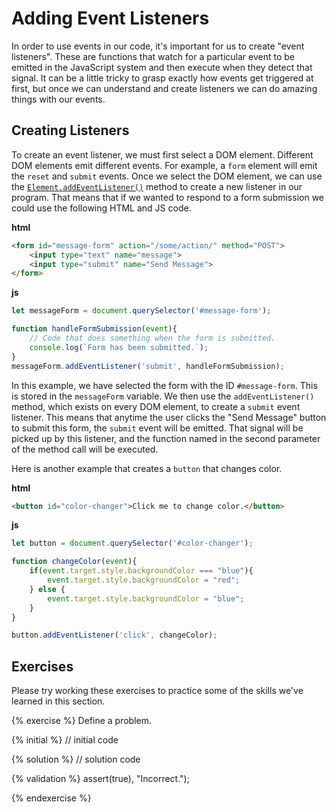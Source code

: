 # Adding Event Listeners
In order to use events in our code, it's important for us to create "event listeners". These are functions that watch for a particular event to be emitted in the JavaScript system and then execute when they detect that signal. It can be a little tricky to grasp exactly how events get triggered at first, but once we can understand and create listeners we can do amazing things with our events.

## Creating Listeners
To create an event listener, we must first select a DOM element. Different DOM elements emit different events. For example, a `form` element will emit the `reset` and `submit` events. Once we select the DOM element, we can use the [`Element.addEventListener()`](https://developer.mozilla.org/en-US/docs/Web/API/EventTarget/addEventListener) method to create a new listener in our program. That means that if we wanted to respond to a form submission we could use the following HTML and JS code.

**html**
```html
<form id="message-form" action="/some/action/" method="POST">
    <input type="text" name="message">
    <input type="submit" name="Send Message">
</form>
```

**js**
```js
let messageForm = document.querySelector('#message-form');

function handleFormSubmission(event){
    // Code that does something when the form is submitted.
    console.log(`Form has been submitted.`);
}
messageForm.addEventListener('submit', handleFormSubmission);
```

In this example, we have selected the form with the ID `#message-form`. This is stored in the `messageForm` variable. We then use the `addEventListener()` method, which exists on every DOM element, to create a `submit` event listener. This means that anytime the user clicks the "Send Message" button to submit this form, the `submit` event will be emitted. That signal will be picked up by this listener, and the function named in the second parameter of the method call will be executed.

Here is another example that creates a `button` that changes color.

**html**
```html
<button id="color-changer">Click me to change color.</button>
```

**js**
```js
let button = document.querySelector('#color-changer');

function changeColor(event){
    if(event.target.style.backgroundColor === "blue"){
        event.target.style.backgroundColor = "red";
    } else {
        event.target.style.backgroundColor = "blue";
    }
}

button.addEventListener('click', changeColor);
```


## Exercises
Please try working these exercises to practice some of the skills we've learned in this section.


{% exercise %}
Define a problem.

{% initial %}
// initial code 

{% solution %}
// solution code

{% validation %}
assert(true), "Incorrect.");

{% endexercise %}